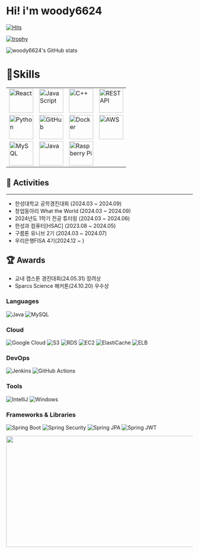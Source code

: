 # Hi! i'm woody6624 
[![Hits](https://hits.seeyoufarm.com/api/count/incr/badge.svg?url=https%3A%2F%2Fgithub.com%2Fwoody6624%2Fhit-counter&count_bg=%2379C83D&title_bg=%23555555&icon=&icon_color=%23E7E7E7&title=hits&edge_flat=false)](https://hits.seeyoufarm.com)


[![trophy](https://github-profile-trophy.vercel.app/?username=woody6624)](https://github.com/woody6624/github-profile-trophy)


![woody6624's GitHub stats](https://github-readme-stats.vercel.app/api?username=woody6624&show_icons=true&theme=radical)

# 💪Skills
<table style="border-collapse: collapse;">
  <tr>
    <td><img src="https://techstack-generator.vercel.app/react-icon.svg" alt="React" width="65" height="65" /></td>
    <td><img src="https://techstack-generator.vercel.app/js-icon.svg" alt="JavaScript" width="65" height="65" /></td>
    <td><img src="https://techstack-generator.vercel.app/cpp-icon.svg" alt="C++" width="65" height="65" /></td>
    <td><img src="https://techstack-generator.vercel.app/restapi-icon.svg" alt="REST API" width="65" height="65" /></td>
  </tr>
  <tr>
    <td><img src="https://techstack-generator.vercel.app/python-icon.svg" alt="Python" width="65" height="65" /></td>
    <td><img src="https://techstack-generator.vercel.app/github-icon.svg" alt="GitHub" width="65" height="65" /></td>
    <td><img src="https://techstack-generator.vercel.app/docker-icon.svg" alt="Docker" width="65" height="65" /></td>
    <td><img src="https://techstack-generator.vercel.app/aws-icon.svg" alt="AWS" width="65" height="65" /></td>
  </tr>
  <tr>
    <td><img src="https://techstack-generator.vercel.app/mysql-icon.svg" alt="MySQL" width="65" height="65" /></td>
    <td><img src="https://techstack-generator.vercel.app/java-icon.svg" alt="Java" width="65" height="65" /></td>
    <td><img src="https://techstack-generator.vercel.app/raspberrypi-icon.svg" alt="Raspberry Pi" width="65" height="65" /></td>
    <td></td>
  </tr>
</table>

## 🎒 Activities

---

- 한성대학교 공학경진대회 (2024.03 ~ 2024.09)
- 창업동아리 What the World (2024.03 ~ 2024.09)
- 2024년도 1학기 전공 튜터링 (2024.03 ~ 2024.06)
- 한성과 컴퓨터[HSAC] (2023.08 ~ 2024.05)
- 구름톤 유니브 2기 (2024.03 ~ 2024.07)
- 우리은행FISA 4기(2024.12 ~ )

## 🏆 Awards
- 교내 캡스톤 경진대회(24.05.31) 장려상
- Sparcs Science 해커톤(24.10.20) 우수상



### Languages
![Java](https://img.shields.io/badge/Java-007396.svg?&style=for-the-badge&logo=Java&logoColor=white)
![MySQL](https://img.shields.io/badge/MySQL-4479A1.svg?&style=for-the-badge&logo=MySQL&logoColor=white)

### Cloud
![Google Cloud](https://img.shields.io/badge/Google%20Cloud-4285F4.svg?&style=for-the-badge&logo=Google%20Cloud&logoColor=white)
![S3](https://img.shields.io/badge/S3-569A31.svg?&style=for-the-badge&logo=Amazon%20S3&logoColor=white)
![RDS](https://img.shields.io/badge/RDS-527FFF.svg?&style=for-the-badge&logo=Amazon%20RDS&logoColor=white)
![EC2](https://img.shields.io/badge/EC2-FF9900.svg?&style=for-the-badge&logo=Amazon%20EC2&logoColor=white)
![ElastiCache](https://img.shields.io/badge/AWS%20ElastiCache-C925D1.svg?&style=for-the-badge&logo=Amazon%20AWS&logoColor=white)
![ELB](https://img.shields.io/badge/AWS%20Elastic%20Load%20Balancing-8C4FFF.svg?&style=for-the-badge&logo=Amazon%20AWS&logoColor=white)

### DevOps
![Jenkins](https://img.shields.io/badge/Jenkins-D24939.svg?&style=for-the-badge&logo=Jenkins&logoColor=white)
![GitHub Actions](https://img.shields.io/badge/GitHub%20Actions-2088FF.svg?&style=for-the-badge&logo=GitHub%20Actions&logoColor=white)

### Tools
![IntelliJ](https://img.shields.io/badge/IntelliJ%20IDEA-000000.svg?&style=for-the-badge&logo=IntelliJ%20IDEA&logoColor=white)
![Windows](https://img.shields.io/badge/Windows-0078D6.svg?&style=for-the-badge&logo=Windows&logoColor=white)

### Frameworks & Libraries
![Spring Boot](https://img.shields.io/badge/Spring%20Boot-6DB33F.svg?&style=for-the-badge&logo=Spring%20Boot&logoColor=white)
![Spring Security](https://img.shields.io/badge/Spring%20Security-6DB33F.svg?&style=for-the-badge&logo=Spring%20Security&logoColor=white)
![Spring JPA](https://img.shields.io/badge/Spring%20JPA-6DB33F.svg?&style=for-the-badge&logo=Spring&logoColor=white)
![Spring JWT](https://img.shields.io/badge/Spring%20JWT-6DB33F.svg?&style=for-the-badge&logo=JSON%20Web%20Tokens&logoColor=white)


<a href="https://github.com/devxb/gitanimals">
<img
  src="https://render.gitanimals.org/farms/woody6624"
  width="600"
  height="300"
/>
</a>
